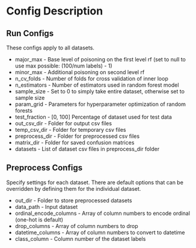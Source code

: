 # Config Description

## Run Configs

These configs apply to all datasets.

* major_max - Base level of poisoning on the first level rf (set to null to use max possible: (100/num labels) - 1)
* minor_max - Additional poisoning on second level rf
* n_cv_folds - Number of folds for cross validation of inner loop
* n_estimators - Number of estimators used in random forest model
* sample_size - Set to 0 to simply take entire dataset, otherwise set to sample size
* param_grid - Parameters for hyperparameter optimization of random forests
* test_fraction - \[0, 100\] Percentage of dataset used for test data 
* out_csv_dir - Folder for output csv files
* temp_csv_dir - Folder for temporary csv files
* preprocess_dir - Folder for preprocessed csv files
* matrix_dir - Folder for saved confusion matrices
* datasets - List of dataset csv files in preprocess_dir folder

## Preprocess Configs

Specify settings for each dataset. There are default options that can be overridden by defining them for the individual dataset.
* out_dir - Folder to store preprocessed datasets
* data_path - Input dataset
* ordinal_encode_columns - Array of column numbers to encode ordinal (one-hot is default)
* drop_columns - Array of column numbers to drop
* datetime_columns - Array of column numbers to convert to datetime
* class_column - Column number of the dataset labels
